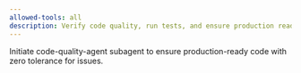 ```yaml
---
allowed-tools: all
description: Verify code quality, run tests, and ensure production readiness use PROACTIVELY
---
```


Initiate code-quality-agent subagent to ensure production-ready code with zero tolerance for issues.
